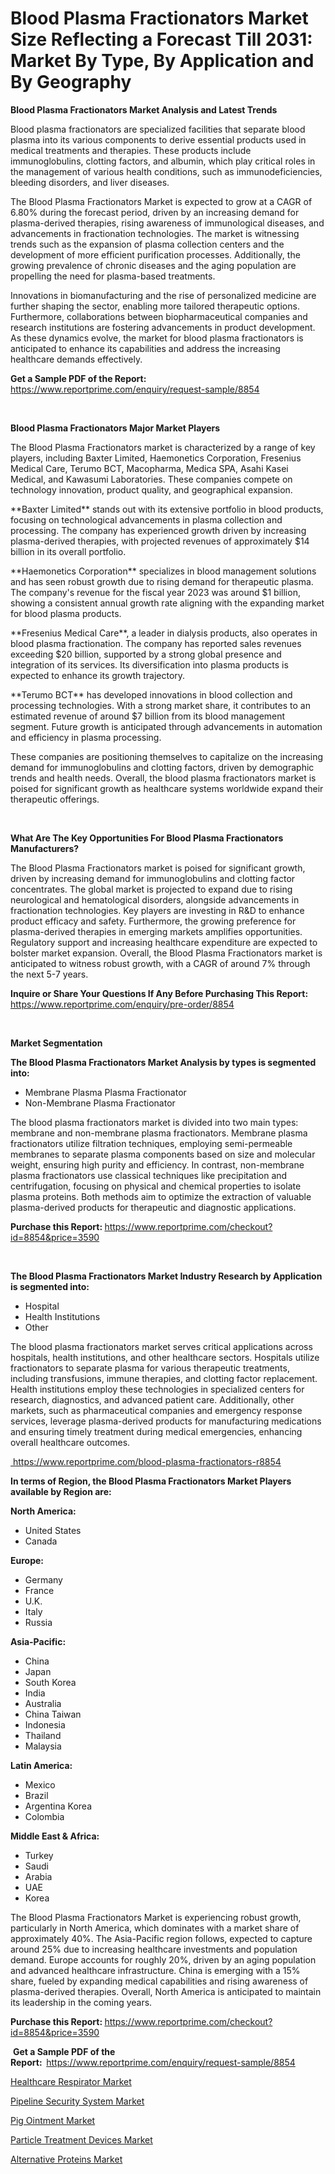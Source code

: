 <p><h1>Blood Plasma Fractionators Market Size Reflecting a Forecast Till 2031: Market By Type, By Application and By Geography</h1></p><p><strong>Blood Plasma Fractionators Market Analysis and Latest Trends</strong></p>
<p><p>Blood plasma fractionators are specialized facilities that separate blood plasma into its various components to derive essential products used in medical treatments and therapies. These products include immunoglobulins, clotting factors, and albumin, which play critical roles in the management of various health conditions, such as immunodeficiencies, bleeding disorders, and liver diseases.</p><p>The Blood Plasma Fractionators Market is expected to grow at a CAGR of 6.80% during the forecast period, driven by an increasing demand for plasma-derived therapies, rising awareness of immunological diseases, and advancements in fractionation technologies. The market is witnessing trends such as the expansion of plasma collection centers and the development of more efficient purification processes. Additionally, the growing prevalence of chronic diseases and the aging population are propelling the need for plasma-based treatments.</p><p>Innovations in biomanufacturing and the rise of personalized medicine are further shaping the sector, enabling more tailored therapeutic options. Furthermore, collaborations between biopharmaceutical companies and research institutions are fostering advancements in product development. As these dynamics evolve, the market for blood plasma fractionators is anticipated to enhance its capabilities and address the increasing healthcare demands effectively.</p></p>
<p><strong>Get a Sample PDF of the Report:&nbsp;</strong> <a href="https://www.reportprime.com/enquiry/request-sample/8854">https://www.reportprime.com/enquiry/request-sample/8854</a></p>
<p>&nbsp;</p>
<p><strong>Blood Plasma Fractionators Major Market Players</strong></p>
<p><p>The Blood Plasma Fractionators market is characterized by a range of key players, including Baxter Limited, Haemonetics Corporation, Fresenius Medical Care, Terumo BCT, Macopharma, Medica SPA, Asahi Kasei Medical, and Kawasumi Laboratories. These companies compete on technology innovation, product quality, and geographical expansion.</p><p>**Baxter Limited** stands out with its extensive portfolio in blood products, focusing on technological advancements in plasma collection and processing. The company has experienced growth driven by increasing plasma-derived therapies, with projected revenues of approximately $14 billion in its overall portfolio.</p><p>**Haemonetics Corporation** specializes in blood management solutions and has seen robust growth due to rising demand for therapeutic plasma. The company's revenue for the fiscal year 2023 was around $1 billion, showing a consistent annual growth rate aligning with the expanding market for blood plasma products.</p><p>**Fresenius Medical Care**, a leader in dialysis products, also operates in blood plasma fractionation. The company has reported sales revenues exceeding $20 billion, supported by a strong global presence and integration of its services. Its diversification into plasma products is expected to enhance its growth trajectory.</p><p>**Terumo BCT** has developed innovations in blood collection and processing technologies. With a strong market share, it contributes to an estimated revenue of around $7 billion from its blood management segment. Future growth is anticipated through advancements in automation and efficiency in plasma processing.</p><p>These companies are positioning themselves to capitalize on the increasing demand for immunoglobulins and clotting factors, driven by demographic trends and health needs. Overall, the blood plasma fractionators market is poised for significant growth as healthcare systems worldwide expand their therapeutic offerings.</p></p>
<p>&nbsp;</p>
<p><strong>What Are The Key Opportunities For Blood Plasma Fractionators Manufacturers?</strong></p>
<p><p>The Blood Plasma Fractionators market is poised for significant growth, driven by increasing demand for immunoglobulins and clotting factor concentrates. The global market is projected to expand due to rising neurological and hematological disorders, alongside advancements in fractionation technologies. Key players are investing in R&D to enhance product efficacy and safety. Furthermore, the growing preference for plasma-derived therapies in emerging markets amplifies opportunities. Regulatory support and increasing healthcare expenditure are expected to bolster market expansion. Overall, the Blood Plasma Fractionators market is anticipated to witness robust growth, with a CAGR of around 7% through the next 5-7 years.</p></p>
<p><strong>Inquire or Share Your Questions If Any Before Purchasing This Report:</strong> <a href="https://www.reportprime.com/enquiry/pre-order/8854">https://www.reportprime.com/enquiry/pre-order/8854</a></p>
<p>&nbsp;</p>
<p><strong>Market Segmentation</strong></p>
<p><strong>The Blood Plasma Fractionators Market Analysis by types is segmented into:</strong></p>
<p><ul><li>Membrane Plasma Plasma Fractionator</li><li>Non-Membrane Plasma Fractionator</li></ul></p>
<p><p>The blood plasma fractionators market is divided into two main types: membrane and non-membrane plasma fractionators. Membrane plasma fractionators utilize filtration techniques, employing semi-permeable membranes to separate plasma components based on size and molecular weight, ensuring high purity and efficiency. In contrast, non-membrane plasma fractionators use classical techniques like precipitation and centrifugation, focusing on physical and chemical properties to isolate plasma proteins. Both methods aim to optimize the extraction of valuable plasma-derived products for therapeutic and diagnostic applications.</p></p>
<p><strong>Purchase this Report:&nbsp;</strong><a href="https://www.reportprime.com/checkout?id=8854&price=3590">https://www.reportprime.com/checkout?id=8854&price=3590</a></p>
<p>&nbsp;</p>
<p><strong>The Blood Plasma Fractionators Market Industry Research by Application is segmented into:</strong></p>
<p><ul><li>Hospital</li><li>Health Institutions</li><li>Other</li></ul></p>
<p><p>The blood plasma fractionators market serves critical applications across hospitals, health institutions, and other healthcare sectors. Hospitals utilize fractionators to separate plasma for various therapeutic treatments, including transfusions, immune therapies, and clotting factor replacement. Health institutions employ these technologies in specialized centers for research, diagnostics, and advanced patient care. Additionally, other markets, such as pharmaceutical companies and emergency response services, leverage plasma-derived products for manufacturing medications and ensuring timely treatment during medical emergencies, enhancing overall healthcare outcomes.</p></p>
<p><a href="https://www.reportprime.com/blood-plasma-fractionators-r8854">&nbsp;https://www.reportprime.com/blood-plasma-fractionators-r8854</a></p>
<p><strong>In terms of Region, the Blood Plasma Fractionators Market Players available by Region are:</strong></p>
<p>
    <p> <strong> North America: </strong>
        <ul>
            <li>United States</li>
            <li>Canada</li>
        </ul>
        </p> 
    <p> <strong> Europe: </strong>
        <ul>
            <li>Germany</li>
            <li>France</li>
            <li>U.K.</li>
            <li>Italy</li>
            <li>Russia</li>
        </ul>
        </p> 
    <p> <strong> Asia-Pacific: </strong>
        <ul>
            <li>China</li>
            <li>Japan</li>
            <li>South Korea</li>
            <li>India</li>
            <li>Australia</li>
            <li>China Taiwan</li>
            <li>Indonesia</li>
            <li>Thailand</li>
            <li>Malaysia</li>
        </ul>
        </p> 
    <p> <strong> Latin America: </strong>
        <ul>
            <li>Mexico</li>
            <li>Brazil</li>
            <li>Argentina Korea</li>
            <li>Colombia</li>
        </ul>
        </p> 
    <p> <strong> Middle East & Africa: </strong>
        <ul>
            <li>Turkey</li>
            <li>Saudi</li>
            <li>Arabia</li>
            <li>UAE</li>
            <li>Korea</li>
        </ul>
    </p>
    </p>
<p><p>The Blood Plasma Fractionators Market is experiencing robust growth, particularly in North America, which dominates with a market share of approximately 40%. The Asia-Pacific region follows, expected to capture around 25% due to increasing healthcare investments and population demand. Europe accounts for roughly 20%, driven by an aging population and advanced healthcare infrastructure. China is emerging with a 15% share, fueled by expanding medical capabilities and rising awareness of plasma-derived therapies. Overall, North America is anticipated to maintain its leadership in the coming years.</p></p>
<p><strong>Purchase this Report: </strong><a href="https://www.reportprime.com/checkout?id=8854&price=3590">https://www.reportprime.com/checkout?id=8854&price=3590</a></p>
<p>&nbsp;<strong>Get a Sample PDF of the Report:&nbsp;&nbsp;</strong><a href="https://www.reportprime.com/enquiry/request-sample/8854">https://www.reportprime.com/enquiry/request-sample/8854</a></p>
<p><strong></strong></p>
<p><p><a href="https://www.linkedin.com/pulse/pioneering-growth-analyzing-global-healthcare-respirator-market-vdpgf?trackingId=pOpAmkUsTFa4J2RnCJOsQQ%3D%3D">Healthcare Respirator Market</a></p><p><a href="https://medium.com/@laishakutch/pipeline-security-system-market-size-growth-trends-statistics-forecasts-2024-2031-7a5d8473ccb5">Pipeline Security System Market</a></p><p><a href="https://medium.com/@laishakutch/the-pig-ointment-market-report-analyzes-important-operational-and-performance-data-so-one-may-998ea8438374">Pig Ointment Market</a></p><p><a href="https://issuu.com/reportprime-2/docs/particle-treatment-devices-market-s_7c139c18304899">Particle Treatment Devices Market</a></p><p><a href="https://www.linkedin.com/pulse/alternative-proteins-market-global-trends-forecast-2024-2031-snsif?trackingId=bBZoxJfEQUKlOE6E46ZUxg%3D%3D">Alternative Proteins Market</a></p></p>